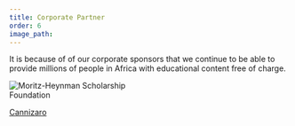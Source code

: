 ```yaml
---
title: Corporate Partner
order: 6
image_path:
---
```



It is because of of our corporate sponsors that we continue to be able to provide millions of people in Africa with educational content free of charge.

<div class="img_holder py-4">
		<img src="{{site.baseurl}}/img/partners/cannizaro.png" alt="Moritz-Heynman Scholarship Foundation" class="img-fluid" style="max-width: 250px;">
		<p>
			<a href="www.cannizaro.ie">Cannizaro</a>
		</p>

</div>